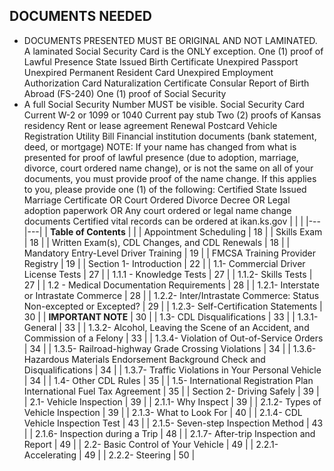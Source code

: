 ## DOCUMENTS NEEDED
* DOCUMENTS PRESENTED MUST BE ORIGINAL AND NOT LAMINATED. A laminated Social Security Card is the ONLY exception.
One (1) proof of Lawful Presence State Issued Birth Certificate Unexpired Passport Unexpired Permanent Resident Card Unexpired Employment Authorization Card Naturalization Certificate Consular Report of Birth Abroad (FS-240)
One (1) proof of Social Security
* A full Social Security Number MUST be visible. Social Security Card Current W-2 or 1099 or 1040 Current pay stub
Two (2) proofs of Kansas residency Rent or lease agreement Renewal Postcard Vehicle Registration Utility Bill Financial institution documents (bank statement, deed, or mortgage) NOTE: If your name has changed from what is presented for proof of lawful presence (due to adoption, marriage, divorce, court ordered name change), or is not the same on all of your documents, you must provide proof of the name change.
If this applies to you, please provide one (1) of the following: Certified State Issued Marriage Certificate
OR Court Ordered Divorce Decree
OR Legal adoption paperwork OR Any court ordered or legal name change documents
Certified vital records can be ordered at ikan.ks.gov
| | |
|---|---|
| **Table of Contents** | |
| Appointment Scheduling | 18 |
| Skills Exam | 18 |
| Written Exam(s), CDL Changes, and CDL Renewals | 18 |
| Mandatory Entry-Level Driver Training | 19 |
| FMCSA Training Provider Registry | 19 |
| Section 1- Introduction | 22 |
| 1.1- Commercial Driver License Tests | 27 |
| 1.1.1 - Knowledge Tests | 27 |
| 1.1.2- Skills Tests | 27 |
| 1.2 - Medical Documentation Requirements | 28 |
| 1.2.1- Interstate or Intrastate Commerce | 28 |
| 1.2.2- Inter/Intrastate Commerce: Status Non-excepted or Excepted? | 29 |
| 1.2.3- Self-Certification Statements | 30 |
| **IMPORTANT NOTE** | 30 |
| 1.3- CDL Disqualifications | 33 |
| 1.3.1- General | 33 |
| 1.3.2- Alcohol, Leaving the Scene of an Accident, and Commission of a Felony | 33 |
| 1.3.4- Violation of Out-of-Service Orders | 34 |
| 1.3.5- Railroad-highway Grade Crossing Violations | 34 |
| 1.3.6- Hazardous Materials Endorsement Background Check and Disqualifications | 34 |
| 1.3.7- Traffic Violations in Your Personal Vehicle | 34 |
| 1.4- Other CDL Rules | 35 |
| 1.5- International Registration Plan International Fuel Tax Agreement | 35 |
| Section 2- Driving Safely | 39 |
| 2.1- Vehicle Inspection | 39 |
| 2.1.1- Why Inspect | 39 |
| 2.1.2- Types of Vehicle Inspection | 39 |
| 2.1.3- What to Look For | 40 |
| 2.1.4- CDL Vehicle Inspection Test | 43 |
| 2.1.5- Seven-step Inspection Method | 43 |
| 2.1.6- Inspection during a Trip | 48 |
| 2.1.7- After-trip Inspection and Report | 49 |
| 2.2- Basic Control of Your Vehicle | 49 |
| 2.2.1- Accelerating | 49 |
| 2.2.2- Steering | 50 |